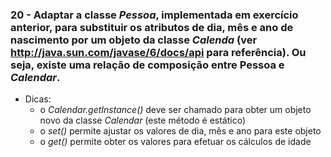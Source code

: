 ### 20 - Adaptar a classe *Pessoa*, implementada em exercício anterior, para substituir os atributos de dia, mês e ano de nascimento por um objeto da classe *Calenda* (ver http://java.sun.com/javase/6/docs/api para referência). Ou seja, existe uma relação de composição entre Pessoa e *Calendar*.
* Dicas:
  * o *Calendar.getInstance()* deve ser chamado para obter um objeto novo da classe *Calendar* (este método é estático)
  * o *set()* permite ajustar os valores de dia, mês e ano para este objeto
  * o *get()* permite obter os valores para efetuar os cálculos de idade